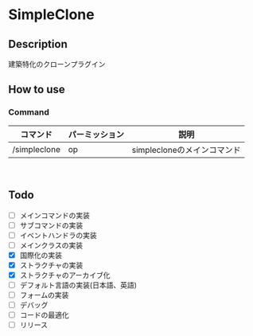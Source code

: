 # SimpleClone

## Description
建築特化のクローンプラグイン

## How to use
### Command
| コマンド | パーミッション | 説明 |
|---|---|---|
| /simpleclone | op | simplecloneのメインコマンド|
<br>

## Todo
- [ ] メインコマンドの実装
- [ ] サブコマンドの実装
- [ ] イベントハンドラの実装
- [ ] メインクラスの実装
- [x] 国際化の実装
- [x] ストラクチャの実装
- [x] ストラクチャのアーカイブ化
- [ ] デフォルト言語の実装(日本語、英語)
- [ ] フォームの実装
- [ ] デバッグ
- [ ] コードの最適化
- [ ] リリース